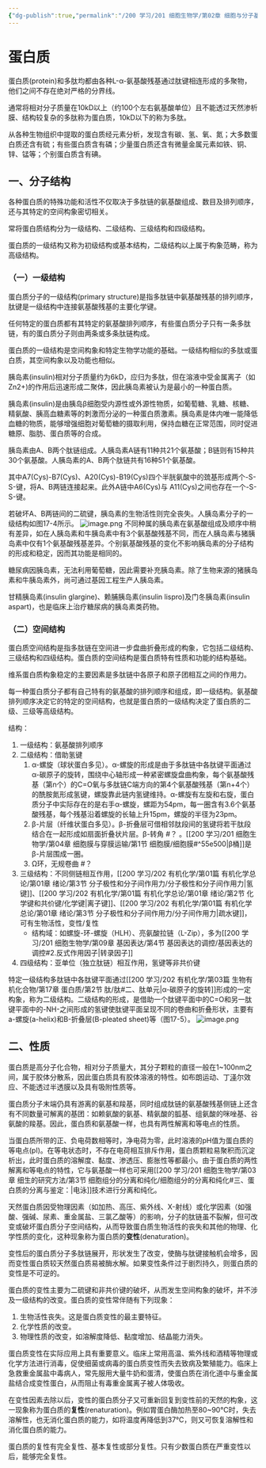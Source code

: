 ```yaml
---
{"dg-publish":true,"permalink":"/200 学习/201 细胞生物学/第02章 细胞与分子基础/第2节 细胞的分子基础/生物大分子/蛋白质/","title":"蛋白质","created":"2024-01-25T18:45:03.000+08:00","updated":"2024-02-16T17:28:04.528+08:00"}
---
```


# 蛋白质
蛋白质(protein)和多肽均都由各种L-α-氨基酸残基通过肽键相连形成的多聚物，他们之间不存在绝对严格的分界线。

通常将相对分子质量在10kD以上（约100个左右氨基酸单位）且不能透过天然渗析膜、结构较复杂的多肽称为蛋白质，10kD以下的称为多肽。

从各种生物组织中提取的蛋白质经元素分析，发现含有碳、氢、氧、氮；大多数蛋白质还含有硫；有些蛋白质含有磷；少量蛋白质还含有微量金属元素如铁、铜、锌、锰等；个别蛋白质含有碘。
## 一、分子结构
各种蛋白质的特殊功能和活性不仅取决于多肽链的氨基酸组成、数目及排列顺序，还与其特定的空间构象密切相关。

常将蛋白质结构分为一级结构、二级结构、三级结构和四级结构。

蛋白质的一级结构又称为初级结构或基本结构，二级结构以上属于构象范畴，称为高级结构。
### （一）一级结构
蛋白质分子的一级结构(primary structure)是指多肽链中氨基酸残基的排列顺序，肽键是一级结构中连接氨基酸残基的主要化学键。

任何特定的蛋白质都有其特定的氨基酸排列顺序，有些蛋白质分子只有一条多肽链，有的蛋白质分子则由两条或多条肽链构成。

蛋白质的一级结构是空间构象和特定生物学功能的基础。一级结构相似的多肽或蛋白质，其空间构象以及功能也相似。

胰岛素(insulin)相对分子质量约为6kD，应归为多肽，但在溶液中受金属离子（如Zn2+)的作用后迅速形成二聚体，因此胰岛素被认为是最小的一种蛋白质。

胰岛素(insulin)是由胰岛β细胞受内源性或外源性物质，如葡萄糖、乳糖、核糖、精氨酸、胰高血糖素等的刺激而分泌的一种蛋白质激素。胰岛素是体内唯一能降低血糖的物质，能够增强细胞对葡萄糖的摄取利用，保持血糖在正常范围，同时促进糖原、脂肪、蛋白质等的合成。

胰岛素由A、B两个肽链组成。人胰岛素A链有11种共21个氨基酸；B链则有15种共30个氨基酸。人胰岛素的A、B两个肽链共有16种51个氨基酸。

其中A7(Cys)-B7(Cys)、A20(Cys)-B19(Cys)四个半胱氨酸中的巯基形成两个-S-S-键，将A、B两链连接起来。此外A链中A6(Cys)与 A11(Cys)之间也存在一个-S-S-键。

若破坏A、B两链间的二硫键，胰岛素的生物活性则完全丧失。人胰岛素分子的一级结构如图17-4所示。
![image.png](https://cdn.jsdelivr.net/gh/Dolan-Lance/Image-Jiang/202402051834234.jpg)
不同种属的胰岛素在氨基酸组成及顺序中稍有差异，如在人胰岛素和牛胰岛素中有3个氨基酸残基不同，而在人胰岛素与猪胰岛素中仅有1个氨基酸残基差异。个别氨基酸残基的变化不影响胰岛素的分子结构的形成和稳定，因而其功能是相同的。

糖尿病因胰岛素，无法利用葡萄糖，因此需要补充胰岛素。除了生物来源的猪胰岛素和牛胰岛素外，尚可通过基因工程生产人胰岛素。

甘精胰岛素(insulin glargine)、赖脯胰岛素(insulin lispro)及门冬胰岛素(insulin aspart)，也是临床上治疗糖尿病的胰岛素类药物。
### （二）空间结构
蛋白质空间结构是指多肽链在空间进一步盘曲折叠形成的构象，它包括二级结构、三级结构和四级结构。蛋白质的空间结构是蛋白质特有性质和功能的结构基础。

维系蛋白质构象稳定的主要因素是多肽链中各原子和原子团相互之间的作用力。

每一种蛋白质分子都有自己特有的氨基酸的排列顺序和组成，即一级结构。氨基酸排列顺序决定它的特定的空间结构，也就是蛋白质的一级结构决定了蛋白质的二级、三级等高级结构。

结构：
1. 一级结构：氨基酸排列顺序
2. 二级结构：借助氢键
	1. α-螺旋（球状蛋白多见）。α-螺旋的形成是由于多肽链中各肽键平面通过α-碳原子的旋转，围绕中心轴形成一种紧密螺旋盘曲构象，每个氨基酸残基（第n个）的C=O氧与多肽链C端方向的第4个氨基酸残基（第n+4个）的酰胺氮形成氢键，螺旋靠此链内氢键维持。α-螺旋有左旋和右旋，蛋白质分子中实际存在的是右手α-螺旋，螺距为54pm，每一圈含有3.6个氨基酸残基，每个残基沿着螺旋的长轴上升15pm，螺旋的半径为23pm。
	2. β-片层（纤维状蛋白多见）。β-折叠层可借相邻肽段间的氢键将若干肽段结合在一起形成如扇面折叠状片层。β-转角 #？ 。[[200 学习/201 细胞生物学/第04章 细胞膜与穿膜运输/第1节 细胞膜/细胞膜#^55e500\|β桶]]是β-片层围成一圈。
	3. Ω环，无规卷曲 #？ 
3. 三级结构：不同侧链相互作用，[[200 学习/202 有机化学/第01篇 有机化学总论/第01章 绪论/第3节 分子极性和分子间作用力/分子极性和分子间作用力\|氢键]]、[[200 学习/202 有机化学/第01篇 有机化学总论/第01章 绪论/第2节 化学键和共价键/化学键\|离子键]]、[[200 学习/202 有机化学/第01篇 有机化学总论/第01章 绪论/第3节 分子极性和分子间作用力/分子间作用力\|疏水键]]，可有生物活性，变性/复性
	- 结构域：如螺旋-环-螺旋（HLH）、亮氨酸拉链（L-Zip），多为[[200 学习/201 细胞生物学/第09章 基因表达/第4节 基因表达的调控/基因表达的调控#2.反式作用因子\|转录因子]]
4. 四级结构：亚单位（独立肽链）相互作用，氢键等非共价键

特定一级结构多肽链中各肽键平面通过[[200 学习/202 有机化学/第03篇 生物有机化合物/第17章 蛋白质/第2节 肽/肽#二、肽单元\|α-碳原子的旋转]]形成的一定构象，称为二级结构。二级结构的形成，是借助一个肽键平面中的C=O和另一肽键平面中的-NH-之间形成的氢键使肽键平面呈现不同的卷曲和折叠形状，主要有a-螺旋(a-helix)和B-折叠层(B-pleated sheet)等（图17-5）。
![image.png](https://cdn.jsdelivr.net/gh/Dolan-Lance/Image-Jiang/202402051838937.jpg)
## 二、性质
蛋白质是高分子化合物，相对分子质量大，其分子颗粒的直径一般在1~100nm之间，属于胶体分散系，因此蛋白质具有胶体溶液的特性。如布朗运动、丁<u>泽</u>尔效应、不能透过半透膜以及具有吸附性质等。

蛋白质分子末端仍具有游离的氨基和羧基，同时组成肽链的氨基酸残基侧链上还含有不同数量可解离的基团：如赖氨酸的氨基、精氨酸的胍基、组氨酸的咪唑基、谷氨酸的羧基。因此，蛋白质和氨基酸一样，也具有两性解离和等电点的性质。

当蛋白质所带的正、负电荷数相等时，净电荷为零，此时溶液的pH值为蛋白质的等电点(pI)。在等电状态时，不存在电荷相互排斥作用，蛋白质颗粒易聚积而沉淀析出，此时蛋白质的溶解度、黏度、渗透压、膨胀性等都最小。由于蛋白质的两性解离和等电点的特性，它与氨基酸一样也可采用[[200 学习/201 细胞生物学/第03章 细生的研究方法/第3节 细胞组分的分离和纯化/细胞组分的分离和纯化#三、蛋白质的分离与鉴定：\|电泳]]技术进行分离和纯化。

天然蛋白质因受物理因素（如加热、高压、紫外线、X-射线）或化学因素（如强酸、强碱、尿素、重金属盐、三氯乙酸等）的影响，分子的肽链虽不裂解，但可改变或破坏蛋白质分子空间结构，从而导致蛋白质生物活性的丧失和其他的物理、化学性质的变化，这种现象称为蛋白质的**变性**(denaturation)。

变性后的蛋白质分子多肽链展开，形状发生了改变，使酶与肽键接触机会增多，因而变性蛋白质较天然蛋白质易被酶水解。如果变性条件过于剧烈持久，则蛋白质的变性是不可逆的。

蛋白质的变性主要为二硫键和非共价键的破坏，从而发生空间构象的破坏，并不涉及一级结构的改变。蛋白质的变性常伴随有下列现象：
1. 生物活性丧失。这是蛋白质变性的最主要特征。
2. 化学性质的改变。
3. 物理性质的改变，如溶解度降低、黏度增加、结晶能力消失。

蛋白质变性在实际应用上具有重要意义。临床上常用高温、紫外线和酒精等物理或化学方法进行消毒，促使细菌或病毒的蛋白质变性而失去致病及繁殖能力。临床上急救重金属盐中毒病人，常先服用大量牛奶和蛋清，使蛋白质在消化道中与重金属盐结合成变性蛋白，从而阻止有毒重金属离子被人体吸收。

在变性因素去除以后，变性的蛋白质分子又可重新回复到变性前的天然的构象，这一现象称为蛋白质的**复性**(renaturation)。例如胃蛋白酶加热至80~90℃时，失去溶解性，也无消化蛋白质的能力，如将温度再降低到37℃，则又可恢复溶解性和消化蛋白质的能力。

蛋白质的复性有完全复性、基本复性或部分复性。只有少数蛋白质在严重变性以后，能够完全复性。





